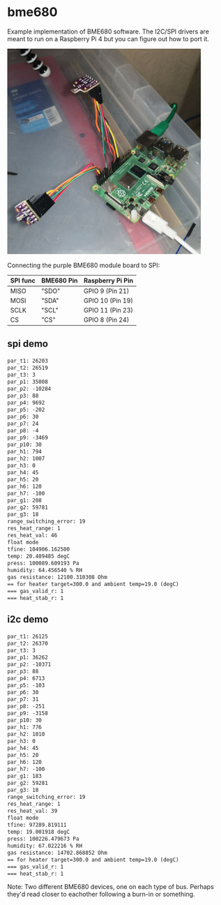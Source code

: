 # bme680

Example implementation of BME680 software. The I2C/SPI drivers are meant to run on a Raspberry Pi 4 but you can figure out how to port it.


![Raspberry Pi](.gitea/pi.png)

Connecting the purple BME680 module board to SPI:

| SPI func | BME680 Pin | Raspberry Pi Pin |
| -------- | ---------- | ---------------- |
| MISO     | "SDO"      | GPIO 9 (Pin 21)  |
| MOSI     | "SDA"      | GPIO 10 (Pin 19) |
| SCLK     | "SCL"      | GPIO 11 (Pin 23) |
| CS       | "CS"       | GPIO 8 (Pin 24)  |

## spi demo
```
par_t1: 26203
par_t2: 26519
par_t3: 3
par_p1: 35008
par_p2: -10284
par_p3: 88
par_p4: 9692
par_p5: -202
par_p6: 30
par_p7: 24
par_p8: -4
par_p9: -3469
par_p10: 30
par_h1: 794
par_h2: 1007
par_h3: 0
par_h4: 45
par_h5: 20
par_h6: 120
par_h7: -100
par_g1: 208
par_g2: 59781
par_g3: 18
range_switching_error: 19
res_heat_range: 1
res_heat_val: 46
float mode
tfine: 104906.162500
temp: 20.489485 degC
press: 100089.609193 Pa
humidity: 64.456540 % RH
gas resistance: 12100.310308 Ohm
== for heater target=300.0 and ambient temp=19.0 (degC)
=== gas_valid_r: 1
=== heat_stab_r: 1
```

## i2c demo
```
par_t1: 26125
par_t2: 26370
par_t3: 3
par_p1: 36262
par_p2: -10371
par_p3: 88
par_p4: 6713
par_p5: -103
par_p6: 30
par_p7: 31
par_p8: -251
par_p9: -3158
par_p10: 30
par_h1: 776
par_h2: 1010
par_h3: 0
par_h4: 45
par_h5: 20
par_h6: 120
par_h7: -100
par_g1: 183
par_g2: 59281
par_g3: 18
range_switching_error: 19
res_heat_range: 1
res_heat_val: 39
float mode
tfine: 97289.819111
temp: 19.001918 degC
press: 100226.479673 Pa
humidity: 67.022216 % RH
gas resistance: 14702.868852 Ohm
== for heater target=300.0 and ambient temp=19.0 (degC)
=== gas_valid_r: 1
=== heat_stab_r: 1
```

Note: Two different BME680 devices, one on each type of bus. Perhaps they'd read closer to eachother following a burn-in or something.

